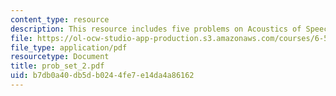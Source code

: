 ```yaml
---
content_type: resource
description: This resource includes five problems on Acoustics of Speech and Hearing.
file: https://ol-ocw-studio-app-production.s3.amazonaws.com/courses/6-551j-acoustics-of-speech-and-hearing-fall-2004/b7db0a40db5db0244fe7e14da4a86162_prob_set_2.pdf
file_type: application/pdf
resourcetype: Document
title: prob_set_2.pdf
uid: b7db0a40-db5d-b024-4fe7-e14da4a86162
---
```

